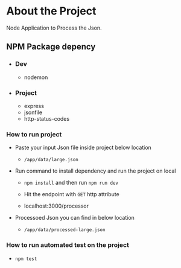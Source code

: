 # About the Project

Node Application to Process the Json.

## NPM Package depency

- ### Dev
  - nodemon
- ### Project
  - express
  - jsonfile
  - http-status-codes

### How to run project

- Paste your input Json file inside project below location

  - `/app/data/large.json`

- Run command to install dependency and run the project on local

  - `npm install` and then run `npm run dev`

  - Hit the endpoint with `GET` http attribute
  - localhost:3000/processor

- Processoed Json you can find in below location

  - `/app/data/processed-large.json`

### How to run automated test on the project

- `npm test`
